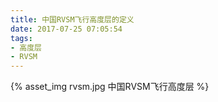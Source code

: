 ```yaml
---
title: 中国RVSM飞行高度层的定义
date: 2017-07-25 07:05:54
tags:
- 高度层
- RVSM
---
```


{% asset_img rvsm.jpg 中国RVSM飞行高度层 %}
